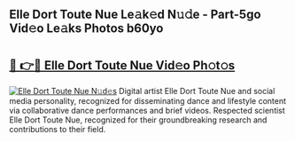 ## Elle Dort Toute Nue Le𝚊k𝚎d N𝚞𝚍e - Part-5go Vid𝚎o Le𝚊ks Photos b60yo

# <h2><a href="http://fb3obmv.evod.top/?m=Elle+Dort+Toute+Nue">🔗 👉🔴 Elle Dort Toute Nue Vid𝚎o Ph𝚘t𝚘s</a></h2>

[![Elle Dort Toute Nue N𝚞d𝚎s](https://i.imgur.com/8V9OHl7.gif)](http://fb3obmv.evod.top/?m=Elle+Dort+Toute+Nue)
Digital artist Elle Dort Toute Nue and social media personality, recognized for disseminating dance and lifestyle content via collaborative dance performances and brief videos. Respected scientist Elle Dort Toute Nue, recognized for their groundbreaking research and contributions to their field. 
